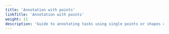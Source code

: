 ```yaml
---
title: 'Annotation with points'
linkTitle: 'Annotation with points'
weight: 11
description: 'Guide to annotating tasks using single points or shapes containing multiple points.'
---
```

